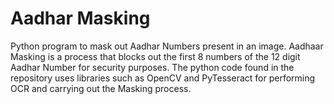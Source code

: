 # Aadhar Masking
Python program to mask out Aadhar Numbers present in an image. Aadhaar Masking is a process that blocks out the first 8 numbers of the 12 digit Aadhar Number for security purposes. The python code found in the repository uses libraries such as OpenCV and PyTesseract for performing OCR and carrying out the Masking process. 

